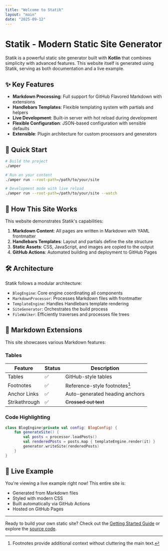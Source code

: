```yaml
---
title: "Welcome to Statik"
layout: "main"
date: "2025-09-12"
---
```


# Statik - Modern Static Site Generator

Statik is a powerful static site generator built with **Kotlin** that combines simplicity with advanced features. This website itself is generated using Statik, serving as both documentation and a live example.

## ✨ Key Features

- **Markdown Processing**: Full support for GitHub Flavored Markdown with extensions
- **Handlebars Templates**: Flexible templating system with partials and helpers
- **Live Development**: Built-in server with hot reload during development
- **Flexible Configuration**: JSON-based configuration with sensible defaults
- **Extensible**: Plugin architecture for custom processors and generators

## 🚀 Quick Start

```bash
# Build the project
./amper

# Run on your content
./amper run --root-path=/path/to/your/site

# Development mode with live reload
./amper run --root-path=/path/to/your/site --watch
```

## 📖 How This Site Works

This website demonstrates Statik's capabilities:

1. **Markdown Content**: All pages are written in Markdown with YAML frontmatter
2. **Handlebars Templates**: Layout and partials define the site structure
3. **Static Assets**: CSS, JavaScript, and images are copied to the output
4. **GitHub Actions**: Automated building and deployment to GitHub Pages

## 🛠 Architecture

Statik follows a modular architecture:

- `BlogEngine`: Core engine coordinating all components
- `MarkdownProcessor`: Processes Markdown files with frontmatter
- `TemplateEngine`: Handles Handlebars template rendering
- `SiteGenerator`: Orchestrates the build process
- `FileWalker`: Efficiently traverses and processes file trees

## 📝 Markdown Extensions

This site showcases various Markdown features:

### Tables

| Feature | Status | Description |
|---------|--------|-------------|
| Tables | ✅ | GitHub-style tables |
| Footnotes | ✅ | Reference-style footnotes[^1] |
| Anchor Links | ✅ | Auto-generated heading anchors |
| Strikethrough | ✅ | ~~Crossed out text~~ |

### Code Highlighting

```kotlin
class BlogEngine(private val config: BlogConfig) {
    fun generateSite() {
        val posts = processor.loadPosts()
        val renderedPosts = posts.map { templateEngine.render(it) }
        generator.writeSite(renderedPosts)
    }
}
```

## 🌟 Live Example

You're viewing a live example right now! This entire site is:

- Generated from Markdown files
- Styled with modern CSS
- Built automatically via GitHub Actions
- Hosted on GitHub Pages

---

Ready to build your own static site? Check out the [Getting Started Guide](/getting-started) or explore the [source code](https://github.com/statik/statik).

[^1]: Footnotes provide additional context without cluttering the main text.